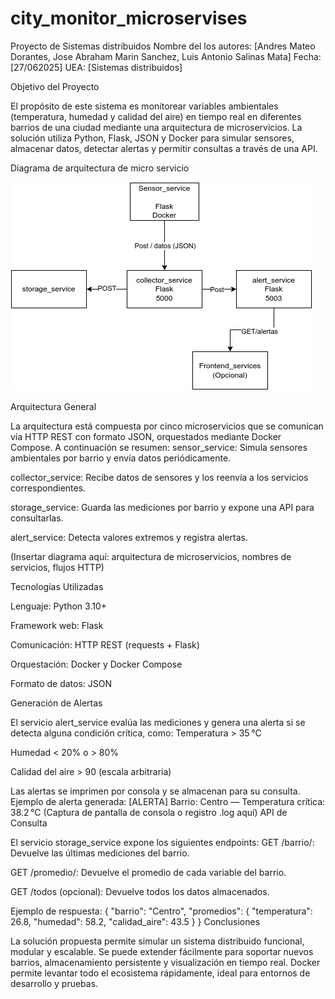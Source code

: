 # city_monitor_microservises
Proyecto de Sistemas distribuidos
Nombre del los autores: [Andres Mateo Dorantes, Jose Abraham Marin Sanchez, Luis Antonio Salinas Mata]
 Fecha: [27/062025]
UEA: [Sistemas distribuidos]

Objetivo del Proyecto


El propósito de este sistema es monitorear variables ambientales (temperatura, humedad y calidad del aire) en tiempo real en diferentes barrios de una ciudad mediante una arquitectura de microservicios. La solución utiliza Python, Flask, JSON y Docker para simular sensores, almacenar datos, detectar alertas y permitir consultas a través de una API.

Diagrama de arquitectura de micro servicio

![alt text](imagenes/image.png)

Arquitectura General


La arquitectura está compuesta por cinco microservicios que se comunican vía HTTP REST con formato JSON, orquestados mediante Docker Compose. A continuación se resumen:
sensor_service: Simula sensores ambientales por barrio y envía datos periódicamente.


collector_service: Recibe datos de sensores y los reenvía a los servicios correspondientes.


storage_service: Guarda las mediciones por barrio y expone una API para consultarlas.


alert_service: Detecta valores extremos y registra alertas.


(Insertar diagrama aquí: arquitectura de microservicios, nombres de servicios, flujos HTTP)

Tecnologías Utilizadas


Lenguaje: Python 3.10+


Framework web: Flask


Comunicación: HTTP REST (requests + Flask)


Orquestación: Docker y Docker Compose


Formato de datos: JSON




Generación de Alertas


El servicio alert_service evalúa las mediciones y genera una alerta si se detecta alguna condición crítica, como:
Temperatura > 35 °C


Humedad < 20% o > 80%


Calidad del aire > 90 (escala arbitraria)


Las alertas se imprimen por consola y se almacenan para su consulta.
Ejemplo de alerta generada:
[ALERTA] Barrio: Centro — Temperatura crítica: 38.2 °C
(Captura de pantalla de consola o registro .log aquí)
API de Consulta


El servicio storage_service expone los siguientes endpoints:
GET /barrio/<nombre>: Devuelve las últimas mediciones del barrio.


GET /promedio/<nombre>: Devuelve el promedio de cada variable del barrio.


GET /todos (opcional): Devuelve todos los datos almacenados.


Ejemplo de respuesta:
{
 "barrio": "Centro",
 "promedios": {
 "temperatura": 26.8,
 "humedad": 58.2,
 "calidad_aire": 43.5
 }
 }
Conclusiones


La solución propuesta permite simular un sistema distribuido funcional, modular y escalable. Se puede extender fácilmente para soportar nuevos barrios, almacenamiento persistente y visualización en tiempo real. Docker permite levantar todo el ecosistema rápidamente, ideal para entornos de desarrollo y pruebas.

